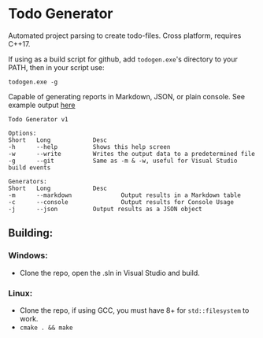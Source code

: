 # Todo Generator

Automated project parsing to create todo-files.  Cross platform, requires C++17.

If using as a build script for github, add `todogen.exe`'s directory to your PATH, then in your script use:

```
todogen.exe -g
```

Capable of generating reports in Markdown, JSON, or plain console.  See example output [here](/docs/todo.md)

```
Todo Generator v1

Options:
Short   Long            Desc
-h      --help          Shows this help screen
-w      --write         Writes the output data to a predetermined file
-g      --git           Same as -m & -w, useful for Visual Studio build events

Generators:
Short   Long            Desc
-m      --markdown              Output results in a Markdown table
-c      --console               Output results for Console Usage
-j      --json          Output results as a JSON object
```

## Building:

### Windows:
* Clone the repo, open the .sln in Visual Studio and build.

### Linux:
* Clone the repo, if using GCC, you must have 8+ for `std::filesystem` to work.
* `cmake . && make`